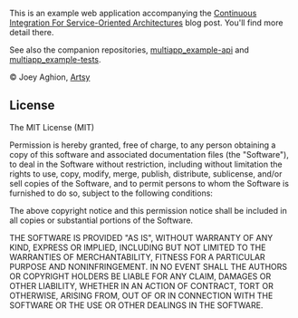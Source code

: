 This is an example web application accompanying the [Continuous Integration For Service-Oriented Architectures](http://artsy.github.io/blog/2014/05/12/continuous-integration-for-service-oriented-architectures/) blog post. You'll find more detail there.

See also the companion repositories, [multiapp_example-api](https://github.com/joeyAghion/multiapp_example-api) and [multiapp_example-tests](https://github.com/joeyAghion/multiapp_example-tests).

&copy; Joey Aghion, [Artsy](https://artsy.net)

License
---

The MIT License (MIT)

Permission is hereby granted, free of charge, to any person obtaining a copy of this software and associated documentation files (the "Software"), to deal in the Software without restriction, including without limitation the rights to use, copy, modify, merge, publish, distribute, sublicense, and/or sell copies of the Software, and to permit persons to whom the Software is furnished to do so, subject to the following conditions:

The above copyright notice and this permission notice shall be included in all copies or substantial portions of the Software.

THE SOFTWARE IS PROVIDED "AS IS", WITHOUT WARRANTY OF ANY KIND, EXPRESS OR IMPLIED, INCLUDING BUT NOT LIMITED TO THE WARRANTIES OF MERCHANTABILITY, FITNESS FOR A PARTICULAR PURPOSE AND NONINFRINGEMENT. IN NO EVENT SHALL THE AUTHORS OR COPYRIGHT HOLDERS BE LIABLE FOR ANY CLAIM, DAMAGES OR OTHER LIABILITY, WHETHER IN AN ACTION OF CONTRACT, TORT OR OTHERWISE, ARISING FROM, OUT OF OR IN CONNECTION WITH THE SOFTWARE OR THE USE OR OTHER DEALINGS IN THE SOFTWARE.
